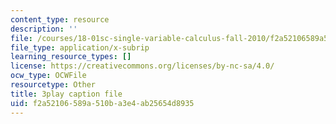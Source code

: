 ```yaml
---
content_type: resource
description: ''
file: /courses/18-01sc-single-variable-calculus-fall-2010/f2a52106589a510ba3e4ab25654d8935_9v25gg2qJYE.vtt
file_type: application/x-subrip
learning_resource_types: []
license: https://creativecommons.org/licenses/by-nc-sa/4.0/
ocw_type: OCWFile
resourcetype: Other
title: 3play caption file
uid: f2a52106-589a-510b-a3e4-ab25654d8935
---
```

